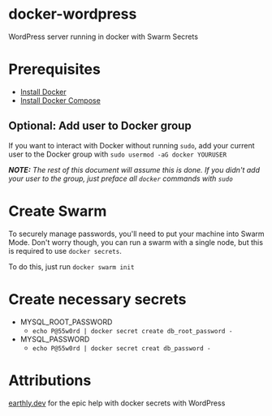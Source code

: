 # docker-wordpress
 WordPress server running in docker with Swarm Secrets


# Prerequisites

 - [Install Docker](https://docs.docker.com/engine/install/)
 - [Install Docker Compose](https://docs.docker.com/compose/install/)

## Optional: Add user to Docker group

If you want to interact with Docker without running `sudo`, add your current user to the Docker group with `sudo usermod -aG docker YOURUSER`

***NOTE:*** *The rest of this document will assume this is done. If you didn't add your user to the group, just preface all `docker` commands with `sudo`*


# Create Swarm

To securely manage passwords, you'll need to put your machine into Swarm Mode. Don't worry though, you can run a swarm with a single node, but this is required to use `docker secrets`.

To do this, just run `docker swarm init`


# Create necessary secrets

 - MYSQL_ROOT_PASSWORD
   - `echo P@55w0rd | docker secret create db_root_password -`
 - MYSQL_PASSWORD
   - `echo P@55w0rd | docker secret creat db_password -`


# Attributions

[earthly.dev](https://earthly.dev/blog/docker-secrets/) for the epic help with docker secrets with WordPress